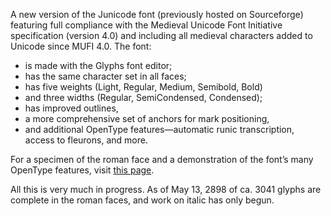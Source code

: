 A new version of the Junicode font (previously hosted on Sourceforge) featuring full compliance with
the Medieval Unicode Font Initiative specification (version 4.0) and including all medieval characters
added to Unicode since MUFI 4.0. The font:

- is made with the Glyphs font editor;
- has the same character set in all faces;
- has five weights (Light, Regular, Medium, Semibold, Bold)
- and three widths (Regular, SemiCondensed, Condensed);
- has improved outlines,
- a more comprehensive set of anchors for mark positioning,
- and additional OpenType features—automatic runic transcription, access to fleurons, and more.

For a specimen of the roman face and a demonstration of the font’s many OpenType features, visit
[this page](https://psb1558.github.io/Junicode-New/).

All this is very much in progress. As of May 13, 2898 of ca. 3041 glyphs are complete in the roman
faces, and work on italic has only begun.
